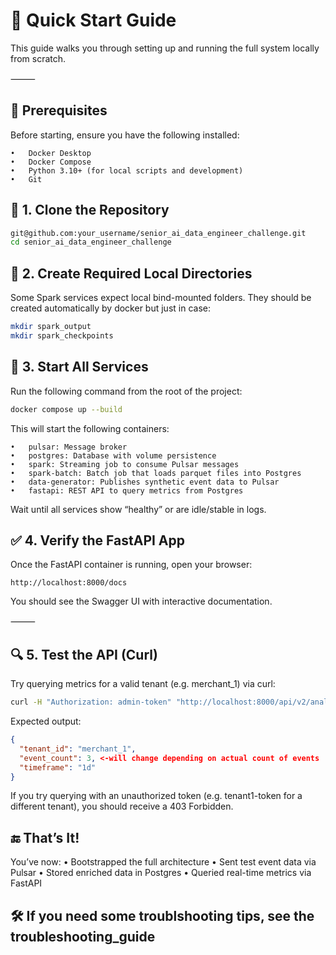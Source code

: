 # 🚀 Quick Start Guide

This guide walks you through setting up and running the full system locally from scratch.

⸻

## 🧰 Prerequisites

Before starting, ensure you have the following installed:

	•	Docker Desktop
	•	Docker Compose
	•	Python 3.10+ (for local scripts and development)
	•	Git

## 🧾 1. Clone the Repository

```bash
git@github.com:your_username/senior_ai_data_engineer_challenge.git
cd senior_ai_data_engineer_challenge
```

## 📁 2. Create Required Local Directories

Some Spark services expect local bind-mounted folders. They should be created automatically by docker but just in case:

```bash
mkdir spark_output
mkdir spark_checkpoints
```

## 🐳 3. Start All Services

Run the following command from the root of the project:

```bash
docker compose up --build
```
This will start the following containers:

	•	pulsar: Message broker
	•	postgres: Database with volume persistence
	•	spark: Streaming job to consume Pulsar messages
	•	spark-batch: Batch job that loads parquet files into Postgres
	•	data-generator: Publishes synthetic event data to Pulsar
	•	fastapi: REST API to query metrics from Postgres

Wait until all services show “healthy” or are idle/stable in logs.

## ✅ 4. Verify the FastAPI App

Once the FastAPI container is running, open your browser:
```
http://localhost:8000/docs
```
You should see the Swagger UI with interactive documentation.


⸻

## 🔍 5. Test the API (Curl)

Try querying metrics for a valid tenant (e.g. merchant_1) via curl:

```bash
curl -H "Authorization: admin-token" "http://localhost:8000/api/v2/analytics/realtime/metrics?tenant_id=merchant_1&timeframe=1d"
```

Expected output:
```json
{
  "tenant_id": "merchant_1",
  "event_count": 3, <-will change depending on actual count of events
  "timeframe": "1d"
}
```
If you try querying with an unauthorized token (e.g. tenant1-token for a different tenant), you should receive a 403 Forbidden.

## 🔚 That’s It!

You’ve now:
	•	Bootstrapped the full architecture
	•	Sent test event data via Pulsar
	•	Stored enriched data in Postgres
	•	Queried real-time metrics via FastAPI


## 🛠️ If you need some troublshooting tips, see the troubleshooting_guide